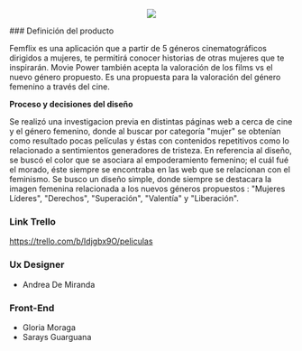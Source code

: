 
<p align="center">
    <img src="femeflix.png">
</p>
### Definición del producto

Femflix es una aplicación que a partir de 5 géneros cinematográficos dirigidos a mujeres, te permitirá conocer historias de otras mujeres que te inspirarán. Movie Power también acepta la valoración de los films vs el nuevo género propuesto.
Es una propuesta para la valoración del género femenino a través del cine.
 
**Proceso y decisiones del diseño**

Se realizó una investigacion previa en distintas páginas web a cerca de cine y el género femenino, donde al buscar por categoría "mujer" se obtenían como resultado pocas películas y éstas con contenidos repetitivos como lo relacionado a sentimientos generadores de tristeza.
En referencia al diseño, se buscó el color que se asociara al empoderamiento femenino; el cuál fué el morado, éste siempre se encontraba en las web que se relacionan con el feminismo.
Se busco un diseño simple, donde siempre se destacara la imagen femenina relacionada a los nuevos géneros propuestos : "Mujeres Líderes", "Derechos", "Superación", "Valentía" y "Liberación".

### Link Trello ###

https://trello.com/b/Idjgbx9O/peliculas


### Ux Designer ###

* Andrea De Miranda

### Front-End ###

* Gloria Moraga
* Sarays Guarguana